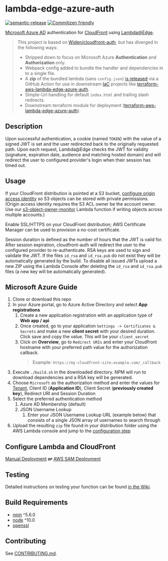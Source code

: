 # lambda-edge-azure-auth

[![semantic-release](https://img.shields.io/badge/%20%20%F0%9F%93%A6%F0%9F%9A%80-semantic--release-e10079.svg?style=flat-square)](https://github.com/semantic-release/semantic-release)
[![Commitizen friendly](https://img.shields.io/badge/commitizen-friendly-brightgreen.svg?style=flat-square)](http://commitizen.github.io/cz-cli/)

[Microsoft Azure AD][azure] authentication for [CloudFront] using [Lambda@Edge].

>This project is based on [Widen/cloudfront-auth][cloudfront-auth], but has diverged in the following ways:
>
> * Stripped down to focus on Microsoft Azure __Authentication__ and __Authorization__ only.
> * Webpack config added to bundle the handler and dependencies in to a single file.
> * A __zip__ of the bundled lambda (sans `config.json`) [is released][releases] via a GitHub Action for use in downstream [IaC] projects like [terraform-aws-lambda-edge-azure-auth].
> * Simple-Url handling for default `index.html` and trailing slash redirects.
> * Downstream terraform module for deployment ([terraform-aws-lambda-edge-azure-auth]).

## Description

Upon successful authentication, a cookie (named `TOKEN`) with the value of a signed JWT is set
and the user redirected back to the originally requested path. Upon each request, Lambda@Edge
checks the JWT for validity (signature, expiration date, audience and matching hosted domain) and
will redirect the user to configured provider's login when their session has timed out.

## Usage

If your CloudFront distribution is pointed at a S3 bucket, [configure origin access
identity][oai] so S3 objects can be stored with private permissions. (Origin access identity
requires the S3 ACL owner be the account owner. Use our
[s3-object-owner-monitor](https://github.com/Widen/s3-object-owner-monitor) Lambda function if
writing objects across multiple accounts.)

Enable SSL/HTTPS on your CloudFront distribution; AWS Certificate Manager can be used to
provision a no-cost certificate.

Session duration is defined as the number of hours that the JWT is valid for. After session
expiration, cloudfront-auth will redirect the user to the configured provider to re-authenticate.
RSA keys are used to sign and validate the JWT. If the files `id_rsa` and `id_rsa.pub` do not
exist they will be automatically generated by the build. To disable all issued JWTs upload a new
ZIP using the Lambda Console after deleting the `id_rsa` and `id_rsa.pub` files (a new key will
be automatically generated).

## Microsoft Azure Guide

1. Clone or download this repo
1. In your Azure portal, go to Azure Active Directory and select **App registrations**
    1. Create a new application registration with an application type of **Web app / api**
    1. Once created, go to your application `Settings -> Certificates & Secrets` and make a new **client secret** with your desired duration. Click save and copy the value. This will be your `client_secret`
    1. Click on **Overview**, go to `Redirect URIs` and enter your Cloudfront hostname with your
    preferred path value for the authorization callback.
        >Example: `https://my-cloudfront-site.example.com/_callback`
1. Execute `./build.sh` in the downloaded directory. NPM will run to download dependencies and a RSA key will be generated.
1. Choose `Microsoft` as the authorization method and enter the values for [Tenant][azure-tenant], Client ID (**Application ID**), Client Secret (**previously created key**), Redirect URI and Session Duration
1. Select the preferred authentication method
    1. Azure AD Membership (default)
    1. JSON Username Lookup
        1. Enter your JSON Username Lookup URL (example below) that consists of a single JSON array of usernames to search through
1. Upload the resulting `zip` file found in your distribution folder using the AWS Lambda console and jump to the [configuration step](#configure-lambda-and-cloudfront)

## Configure Lambda and CloudFront

[Manual Deployment](https://github.com/Widen/cloudfront-auth/wiki/Manual-Deployment) __*or*__ [AWS SAM Deployment](https://github.com/Widen/cloudfront-auth/wiki/AWS-SAM-Deployment)

## Testing

Detailed instructions on testing your function can be found [in the Wiki](https://github.com/Widen/cloudfront-auth/wiki/Debug-&-Test).

## Build Requirements

* [npm] ^5.6.0
* [node] ^10.0
* [openssl]

## Contributing

See [CONTRIBUTING.md](Contributing.md).

[azure]:https://docs.microsoft.com/en-us/azure/active-directory/develop/active-directory-protocols-oauth-code
[azure-tenant]:https://docs.microsoft.com/en-us/azure/active-directory/develop/active-directory-howto-tenant
[cloudfront]:https://aws.amazon.com/cloudfront/
[cloudfront-auth]:https://github.com/Widen/cloudfront-auth
[IaC]:https://en.wikipedia.org/wiki/Infrastructure_as_code
[lambda@edge]:https://aws.amazon.com/lambda/edge/
[node]:https://nodejs.org/en/
[npm]:https://www.npmjs.com/
[oai]:http://docs.aws.amazon.com/AmazonCloudFront/latest/DeveloperGuide/private-content-restricting-access-to-s3.html#private-content-creating-oai-console
[openssl]:https://www.openssl.org
[terraform-aws-lambda-edge-azure-auth]:https://registry.terraform.io/modules/nickshine/lambda-edge-azure-auth/aws/
[releases]:https://github.com/nickshine/lambda-edge-azure-auth/releases
